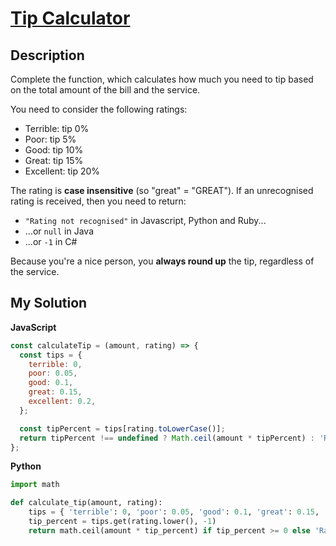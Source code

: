 # [Tip Calculator](https://www.codewars.com/kata/56598d8076ee7a0759000087)

## Description

Complete the function, which calculates how much you need to tip based on the total amount of the bill and the service.

You need to consider the following ratings:

- Terrible: tip 0%
- Poor: tip 5%
- Good: tip 10%
- Great: tip 15%
- Excellent: tip 20%

The rating is **case insensitive** (so "great" = "GREAT"). If an unrecognised rating is received, then you need to return:

- `"Rating not recognised"` in Javascript, Python and Ruby...
- ...or `null` in Java
- ...or `-1` in C#

Because you're a nice person, you **always round up** the tip, regardless of the service.

## My Solution

**JavaScript**

```js
const calculateTip = (amount, rating) => {
  const tips = {
    terrible: 0,
    poor: 0.05,
    good: 0.1,
    great: 0.15,
    excellent: 0.2,
  };

  const tipPercent = tips[rating.toLowerCase()];
  return tipPercent !== undefined ? Math.ceil(amount * tipPercent) : 'Rating not recognised';
};
```

**Python**

```py
import math

def calculate_tip(amount, rating):
    tips = { 'terrible': 0, 'poor': 0.05, 'good': 0.1, 'great': 0.15, 'excellent': 0.2 }
    tip_percent = tips.get(rating.lower(), -1)
    return math.ceil(amount * tip_percent) if tip_percent >= 0 else 'Rating not recognised'
```
